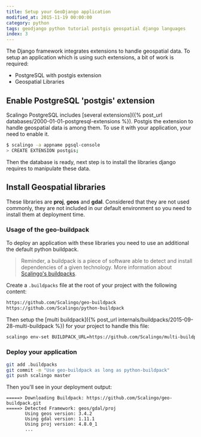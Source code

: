 ```yaml
---
title: Setup your GeoDjango application
modified_at: 2015-11-19 00:00:00
category: python
tags: geodjango python tutorial postgis geospatial django languages
index: 3
---
```


The Django framework integrates extensions to handle geospatial data. To setup
an application which is using such extensions, a bit of work is required:

* PostgreSQL with postgis extension
* Geospatial Libraries

## Enable PostgreSQL 'postgis' extension

Scalingo PostgreSQL includes [several extensions]({% post_url databases/2000-01-01-postgresql-extensions %}).
Postgis the extension to handle geospatial data is among them. To use it with your application, your need
to enable it.

```bash
$ scalingo -a appname pgsql-console
> CREATE EXTENSION postgis;
```

Then the database is ready, next step is to install the libraries django requires to manipulate these data.

## Install Geospatial libraries

These libraries are **proj**, **geos** and **gdal**. Considered that they are not used commonly, they are
not included in our default environment so you need to install them at deployment time.

### Usage of the geo-buildpack

To deploy an application with these libraries you need to use an additional the default python buildpack.

<blockquote class="info">
Reminder, a buildpack is a piece of software able to detect and install dependencies of a given technology.
More information about <a href="{% post_url internals/buildpacks/2015-01-04-buildpacks %}">Scalingo's buildpacks</a>.
</blockquote>

Create a `.buildpacks` file at the root of your project with the following content:

```bash
https://github.com/Scalingo/geo-buildpack
https://github.com/Scalingo/python-buildpack
```

Then setup the [multi buildpack]({% post_url internals/buildpacks/2015-09-28-multi-buildpack %}) for your project to handle this file:

```bash
scalingo env-set BUILDPACK_URL=https://github.com/Scalingo/multi-buildpack
```

### Deploy your application

```bash
git add .buildpacks
git commit -m "Use geo-buildpack as long as python-buildpack"
git push scalingo master
```

Then you'll see in your deployment output:

```text
=====> Downloading Buildpack: https://github.com/Scalingo/geo-buildpack.git
=====> Detected Framework: geos/gdal/proj
       Using geos version: 3.4.2
       Using gdal version: 1.11.1
       Using proj version: 4.8.0_1
       ...
```

